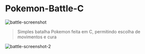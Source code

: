 # Pokemon-Battle-C

<img src="https://imgur.com/51lESci.jpg" alt="battle-screenshot">

> Simples batalha Pokemon feita em C, permitindo escolha de movimentos e cura

<img src="https://imgur.com/d1u5vtp.jpg" alt="battle-screenshot-2">